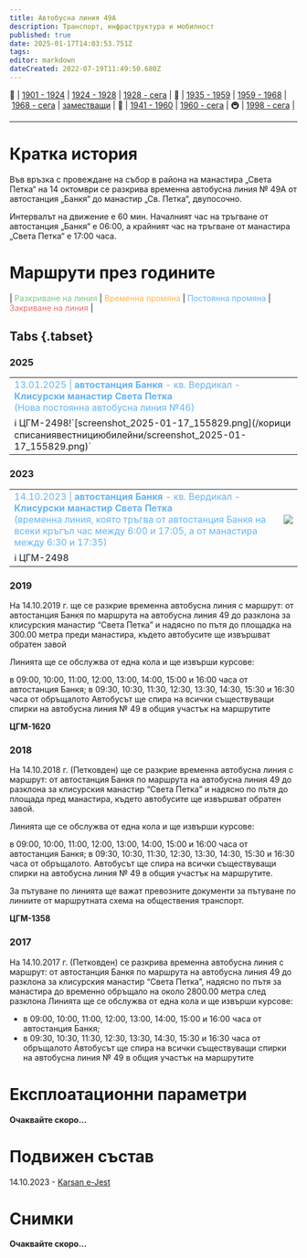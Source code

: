 ```yaml
---
title: Автобусна линия 49A
description: Транспорт, инфраструктура и мобилност
published: true
date: 2025-01-17T14:03:53.751Z
tags: 
editor: markdown
dateCreated: 2022-07-19T11:49:50.680Z
---
```


🚋 | [1901 - 1924](/bg/public-transport/tram-routes-1901-1924) | [1924 - 1928](/bg/public-transport/tram-routes-1924-1928) | [1928 - сега](/bg/public-transport/tram-routes-1928-sega) | 🚌 | [1935 - 1959](/bg/public-transport/bus-routes-1935-1959) | [1959 - 1968](/bg/public-transport/bus-routes-1959-1968) | [1968 - сега](/bg/public-transport/bus-routes-1968-sega) | [заместващи](/bg/public-transport/bus-routes-replacement-services) | 🚎 | [1941 - 1960](/bg/public-transport/trolleybus-routes-1941-1960) | [1960 - сега](/bg/public-transport/trolleybus-routes-1960-sega) | 🚇 | [1998 - сега](/bg/public-transport/metro-routes) |

---

# Кратка история

Във връзка с провеждане на събор в района на манастира „Света Петка“ на 14 октомври се разкрива  временна автобусна линия № 49А от автостанция „Банкя“ до манастир „Св. Петка“, двупосочно.

Интервалът на движение е 60 мин. Началният час на тръгване от автостанция „Банкя“ е 06:00, а крайният час на тръгване от манастира „Света Петка“ е 17:00 часа.

# Маршрути през годините
| <span style="color:#81C784">Разкриване на линия</span> | <span style="color:#FFB74D">Временна промяна</span> | <span style="color:#64B5F6">Постоянна промяна</span> | <span style="color:#E57373">Закриване на линия</span> |

## Tabs {.tabset}

### 2025
  
<div class="table-responsive"><table style="width:100%"><tr>
<td><span style="color:#64B5F6"> 13.01.2025 | <b> автостанция Банкя </b> - кв. Вердикал - <b>Клисурски манастир Света Петка</b><br>(Нова постоянна автобусна линия №46)</span><br></td>
<td><img src=></td></tr>
  <td colspan=2 >ℹ️ <a href=""><b></b></a>ЦГМ-2498!`[screenshot_2025-01-17_155829.png](/корици списаниявестнициюбилейни/screenshot_2025-01-17_155829.png)`</td></table></div>

### 2023
  
<div class="table-responsive"><table style="width:100%"><tr>
<td><span style="color:#64B5F6"> 14.10.2023 | <b> автостанция Банкя </b> - кв. Вердикал - <b>Клисурски манастир Света Петка</b><br>(временна линия, която тръгва от автостанция Банкя на всеки кръгъл час между 6:00 и 17:05, а от манастира между 6:30 и 17:35)</span><br></td>
<td><img src="https://drive.google.com/uc?id=1ZvLUlWMxproqELbapyS8rDSUhVnp8xEZ"></td></tr>
  <td colspan=2 >ℹ️ <a href=""><b></b></a>ЦГМ-2498</td></table></div>
 
### 2019
  
На 14.10.2019 г. ще се разкрие временна автобусна линия с маршрут: от автостанция Банкя по маршрута на автобусна линия 49 до разклона за клисурския манастир “Света Петка” и надясно по пътя до площадка на 300.00 метра  преди манастира, където автобусите ще извършват обратен завой

Линията ще се обслужва от една кола и ще извърши курсове:

в 09:00, 10:00, 11:00, 12:00, 13:00, 14:00, 15:00 и 16:00 часа от автостанция Банкя;
в 09:30, 10:30, 11:30, 12:30, 13:30, 14:30, 15:30 и 16:30 часа от обръщалото
Автобусът ще спира на всички съществуващи спирки на автобусна линия № 49 в общия участък на маршрутите

**ЦГМ-1620**

### 2018
На 14.10.2018 г. (Петковден) ще се разкрие временна автобусна линия с маршрут: от автостанция Банкя по маршрута на автобусна линия 49 до разклона за клисурския манастир “Света Петка” и надясно по пътя до площада пред манастира, където автобусите ще извършват обратен завой.

Линията ще се обслужва от една кола и ще извърши курсове:

в 09:00, 10:00, 11:00, 12:00, 13:00, 14:00, 15:00 и 16:00 часа от автостанция Банкя;
в 09:30, 10:30, 11:30, 12:30, 13:30, 14:30, 15:30 и 16:30 часа от обръщалото.
Автобусът ще спира на всички съществуващи спирки на автобусна линия № 49 в общия участък на маршрутите.

За пътуване по линията ще важат превозните документи за пътуване по линиите от маршрутната схема на обществения транспорт.

**ЦГМ-1358**

### 2017
На 14.10.2017 г. (Петковден) се разкрива временна автобусна линия с маршрут: от автостанция Банкя по маршрута на автобусна линия 49 до разклона за клисурския манастир “Света Петка”, надясно по пътя за манастира до временно обръщало на около 2800.00 метра след разклона
Линията ще се обслужва от една кола и ще извърши курсове:
- в 09:00, 10:00, 11:00, 12:00, 13:00, 14:00, 15:00 и 16:00 часа от автостанция Банкя;
- в 09:30, 10:30, 11:30, 12:30, 13:30, 14:30, 15:30 и 16:30 часа от обръщалото
Автобусът ще спира на всички съществуващи спирки на автобусна линия № 49 в общия участък на маршрутите





# Експлоатационни параметри

**Очаквайте скоро…**


# **Подвижен състав**

14.10.2023 - [Karsan e-Jest](/bg/public-transport/fleet-list/2022-Karsan-e-Jest)

# Снимки

**Очаквайте скоро…**
